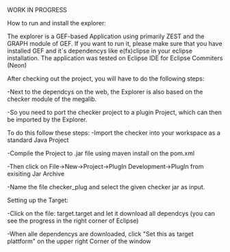 WORK IN PROGRESS

How to run and install the explorer:

The explorer is a GEF-based Application using primarily ZEST and the GRAPH module of GEF.
If you want to run it, please make sure that you have installed GEF and it´s dependencys
like e(fx)clipse in your eclipse installation.
The application was tested on Eclipse IDE for Eclipse Commiters (Neon)

After checking out the project, you will have to do the following steps:

-Next to the dependcys on the web, the Explorer is also based on the checker module of the megalib.

-So you need to port the checker project to a plugin Project, which can then be imported by the Explorer.

  To do this follow these steps:
  -Import the checker into your workspace as a standard Java Project

  -Compile the Project to .jar file using maven install on the pom.xml

  -Then click on File->New->Project->PlugIn Development->PlugIn from exisiting Jar Archive

  -Name the file checker_plug and select the given checker jar as input.

Setting up the Target:

  -Click on the file: target.target and let it download all dependcys (you can see the progress in the right corner of Eclipse)

  -When alle dependencys are downloaded, click "Set this as target plattform" on the upper right Corner of the window
